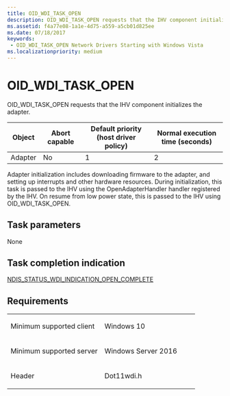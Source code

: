 ```yaml
---
title: OID_WDI_TASK_OPEN
description: OID_WDI_TASK_OPEN requests that the IHV component initializes the adapter.
ms.assetid: f4a77e08-1a1e-4d75-a559-a5cb01d825ee
ms.date: 07/18/2017
keywords:
 - OID_WDI_TASK_OPEN Network Drivers Starting with Windows Vista
ms.localizationpriority: medium
---
```


# OID\_WDI\_TASK\_OPEN


OID\_WDI\_TASK\_OPEN requests that the IHV component initializes the adapter.

| Object  | Abort capable | Default priority (host driver policy) | Normal execution time (seconds) |
|---------|---------------|---------------------------------------|---------------------------------|
| Adapter | No            | 1                                     | 2                               |

 

Adapter initialization includes downloading firmware to the adapter, and setting up interrupts and other hardware resources. During initialization, this task is passed to the IHV using the OpenAdapterHandler handler registered by the IHV. On resume from low power state, this is passed to the IHV using OID\_WDI\_TASK\_OPEN.

## Task parameters


None
## Task completion indication


[NDIS\_STATUS\_WDI\_INDICATION\_OPEN\_COMPLETE](ndis-status-wdi-indication-open-complete.md)

Requirements
------------

<table>
<colgroup>
<col width="50%" />
<col width="50%" />
</colgroup>
<tbody>
<tr class="odd">
<td><p>Minimum supported client</p></td>
<td><p>Windows 10</p></td>
</tr>
<tr class="even">
<td><p>Minimum supported server</p></td>
<td><p>Windows Server 2016</p></td>
</tr>
<tr class="odd">
<td><p>Header</p></td>
<td>Dot11wdi.h</td>
</tr>
</tbody>
</table>

 

 




